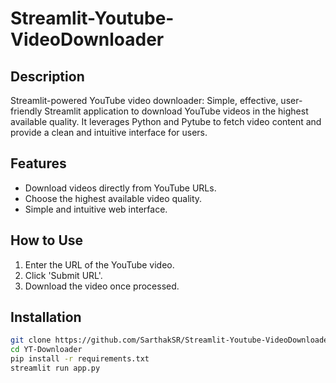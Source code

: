 # Streamlit-Youtube-VideoDownloader

## Description
Streamlit-powered YouTube video downloader: Simple, effective, user-friendly Streamlit application to download YouTube videos in the highest available quality. It leverages Python and Pytube to fetch video content and provide a clean and intuitive interface for users.

## Features
- Download videos directly from YouTube URLs.
- Choose the highest available video quality.
- Simple and intuitive web interface.

## How to Use
1. Enter the URL of the YouTube video.
2. Click 'Submit URL'.
3. Download the video once processed.

## Installation
```bash
git clone https://github.com/SarthakSR/Streamlit-Youtube-VideoDownloader.git
cd YT-Downloader
pip install -r requirements.txt
streamlit run app.py
